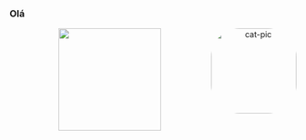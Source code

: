### Olá
<div align="center">
  <a href="https://github.com/cehh01">
  <img height="180em" src="https://github-readme-stats.vercel.app/api?username=cehh01&show_icons=true&theme=midnight-purple&include_all_commits=true&count_private=true"/>
    <img align="right" alt="cat-pic" height="150" style="border-radius:50px;"src="https://3.bp.blogspot.com/-_g5IgEap-b4/XRzBFhjR5lI/AAAAAABGy-8/vgcjGjMRL-4bEDZynzGapkEYxaJo4p9BACLcBGAs/s1600/AW3925002_16.gif?time=Wed%20Feb%2009%202022%2000:05:11%20GMT-0300%20(Hor%C3%A1rio%20Padr%C3%A3o%20de%20Bras%C3%ADlia)">
</div>
